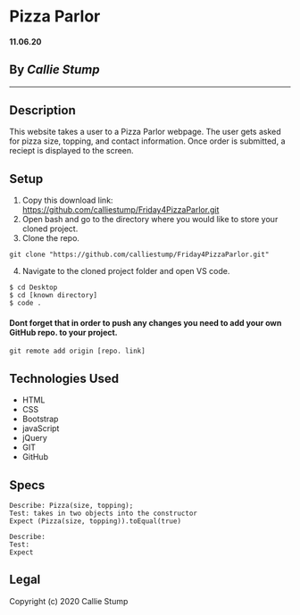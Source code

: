 # Pizza Parlor

#### **11.06.20**

## By _Callie Stump_
---
## **Description**
This website takes a user to a Pizza Parlor webpage. The user gets asked for pizza size, topping, and contact information. Once order is submitted, a reciept is displayed to the screen.

## **Setup**
1. Copy this download link: https://github.com/calliestump/Friday4PizzaParlor.git
2. Open bash and go to the directory where you would like to store your cloned project.
3. Clone the repo.
```
git clone "https://github.com/calliestump/Friday4PizzaParlor.git"
```
4. Navigate to the cloned project folder and open VS code.
```
$ cd Desktop
$ cd [known directory]
$ code .
```
#### Dont forget that in order to push any changes you need to add your own GitHub repo. to your project.
```
git remote add origin [repo. link]
```
## **Technologies Used**
* HTML
* CSS
* Bootstrap
* javaScript
* jQuery
* GIT
* GitHub

## **Specs**

```
Describe: Pizza(size, topping);
Test: takes in two objects into the constructor
Expect (Pizza(size, topping)).toEqual(true)
```
```
Describe: 
Test: 
Expect 
```

## Legal
Copyright (c) 2020 Callie Stump
